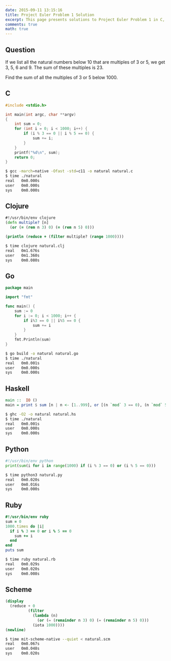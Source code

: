 ```yaml
---
date: 2015-09-11 13:15:16
title: Project Euler Problem 1 Solution
excerpt: This page presents solutions to Project Euler Problem 1 in C, Clojure, Go, Haskell, Python, Ruby and Scheme.
comments: true
math: true
---
```



## Question

If we list all the natural numbers below 10 that are multiples of 3 or 5, we 
get 3, 5, 6 and 9. The sum of these multiples is 23.

Find the sum of all the multiples of 3 or 5 below 1000.






## C

```c
#include <stdio.h>

int main(int argc, char **argv)
{
    int sum = 0;
    for (int i = 0; i < 1000; i++) {
        if (i % 3 == 0 || i % 5 == 0) {
            sum += i;
        }
    }
    printf("%d\n", sum);
    return 0;
}

```


```bash
$ gcc -march=native -Ofast -std=c11 -o natural natural.c
$ time ./natural
real   0m0.000s
user   0m0.000s
sys    0m0.000s
```



## Clojure

```clojure
#!/usr/bin/env clojure
(defn multiple? [n]
  (or (= (rem n 3) 0) (= (rem n 5) 0)))

(println (reduce + (filter multiple? (range 1000))))
```


```bash
$ time clojure natural.clj
real   0m1.676s
user   0m1.360s
sys    0m0.080s
```



## Go

```go
package main

import "fmt"

func main() {
    sum := 0
    for i := 0; i < 1000; i++ {
        if i%3 == 0 || i%5 == 0 {
            sum += i
        }
    }
    fmt.Println(sum)
}
```


```bash
$ go build -o natural natural.go
$ time ./natural
real   0m0.001s
user   0m0.000s
sys    0m0.000s
```



## Haskell

```haskell
main ::  IO ()
main = print $ sum [n | n <- [1..999], or [(n `mod` 3 == 0), (n `mod` 5 == 0)]]
```


```bash
$ ghc -O2 -o natural natural.hs
$ time ./natural
real   0m0.001s
user   0m0.000s
sys    0m0.000s
```



## Python

```python
#!/usr/bin/env python
print(sum(i for i in range(1000) if (i % 3 == 0) or (i % 5 == 0)))
```


```bash
$ time python3 natural.py
real   0m0.020s
user   0m0.016s
sys    0m0.000s
```



## Ruby

```ruby
#!/usr/bin/env ruby
sum = 0
1000.times do |i|
  if i % 3 == 0 or i % 5 == 0
    sum += i
  end
end
puts sum
```


```bash
$ time ruby natural.rb
real   0m0.029s
user   0m0.020s
sys    0m0.008s
```



## Scheme

```scheme
(display
  (reduce + 0
          (filter
            (lambda (n)
              (or (= (remainder n 3) 0) (= (remainder n 5) 0)))
            (iota 1000))))
(newline)
```


```bash
$ time mit-scheme-native --quiet < natural.scm
real   0m0.067s
user   0m0.048s
sys    0m0.020s
```


